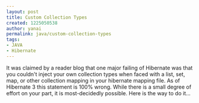 ```yaml
---
layout: post
title: Custom Collection Types
created: 1225050538
author: yanai
permalink: java/custom-collection-types
tags:
- JAVA
- Hibernate
---
```

<p>It was claimed by a reader blog that one major failing of Hibernate was that you couldn't inject your own collection types when faced with a list, set, map, or other collection mapping in your hibernate mapping file. As of Hibernate 3 this statement is 100% wrong. While there is a small degree of effort on your part, it is most-decidedly possible. Here is the way to do it...</p>
